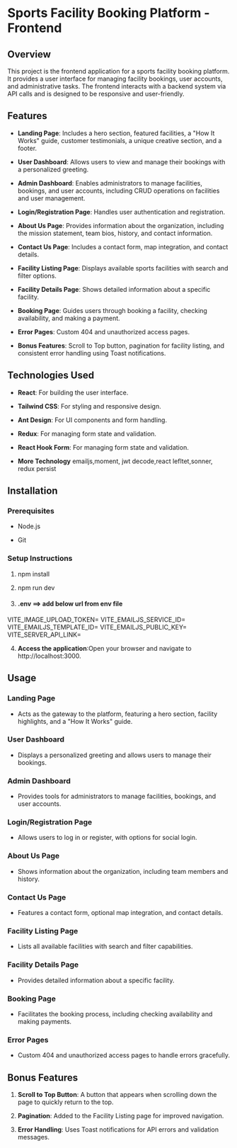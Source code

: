 
Sports Facility Booking Platform - Frontend
===========================================

Overview
--------

This project is the frontend application for a sports facility booking platform. It provides a user interface for managing facility bookings, user accounts, and administrative tasks. The frontend interacts with a backend system via API calls and is designed to be responsive and user-friendly.

Features
--------

*   **Landing Page**: Includes a hero section, featured facilities, a "How It Works" guide, customer testimonials, a unique creative section, and a footer.
    
*   **User Dashboard**: Allows users to view and manage their bookings with a personalized greeting.
    
*   **Admin Dashboard**: Enables administrators to manage facilities, bookings, and user accounts, including CRUD operations on facilities and user management.
    
*   **Login/Registration Page**: Handles user authentication and registration.
    
*   **About Us Page**: Provides information about the organization, including the mission statement, team bios, history, and contact information.
    
*   **Contact Us Page**: Includes a contact form, map integration, and contact details.
    
*   **Facility Listing Page**: Displays available sports facilities with search and filter options.
    
*   **Facility Details Page**: Shows detailed information about a specific facility.
    
*   **Booking Page**: Guides users through booking a facility, checking availability, and making a payment.
    
*   **Error Pages**: Custom 404 and unauthorized access pages.
    
*   **Bonus Features**: Scroll to Top button, pagination for facility listing, and consistent error handling using Toast notifications.
    

Technologies Used
-----------------

*   **React**: For building the user interface.
    
*   **Tailwind CSS**: For styling and responsive design.
    
*   **Ant Design**: For UI components and form handling.
    
*   **Redux**: For managing form state and validation.
*   **React Hook Form**: For managing form state and validation.

*  **More Technology**  emailjs,moment, jwt decode,react lefltet,sonner, redux persist
    

Installation
------------

### Prerequisites

*   Node.js
    
*   Git
    

### Setup Instructions

1. npm install
    
2.  npm run dev
    
3. #### .env ==> add below url from  env file
  VITE_IMAGE_UPLOAD_TOKEN=
  VITE_EMAILJS_SERVICE_ID=
  VITE_EMAILJS_TEMPLATE_ID=
  VITE_EMAILJS_PUBLIC_KEY=
  VITE_SERVER_API_LINK=
        
4.  **Access the application**:Open your browser and navigate to http://localhost:3000.
    

Usage
-----

### Landing Page

*   Acts as the gateway to the platform, featuring a hero section, facility highlights, and a "How It Works" guide.
    

### User Dashboard

*   Displays a personalized greeting and allows users to manage their bookings.
    

### Admin Dashboard

*   Provides tools for administrators to manage facilities, bookings, and user accounts.
    

### Login/Registration Page

*   Allows users to log in or register, with options for social login.
    

### About Us Page

*   Shows information about the organization, including team members and history.
    

### Contact Us Page

*   Features a contact form, optional map integration, and contact details.
    

### Facility Listing Page

*   Lists all available facilities with search and filter capabilities.
    

### Facility Details Page

*   Provides detailed information about a specific facility.
    

### Booking Page

*   Facilitates the booking process, including checking availability and making payments.
    

### Error Pages

*   Custom 404 and unauthorized access pages to handle errors gracefully.
    

Bonus Features
--------------

1.  **Scroll to Top Button**: A button that appears when scrolling down the page to quickly return to the top.
    
2.  **Pagination**: Added to the Facility Listing page for improved navigation.
    
3.  **Error Handling**: Uses Toast notifications for API errors and validation messages.
    




